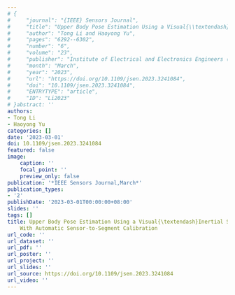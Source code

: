 ```yaml
---
# {
#     "journal": "{IEEE} Sensors Journal",
#     "title": "Upper Body Pose Estimation Using a Visual{\\textendash}Inertial Sensor System With Automatic Sensor-to-Segment Calibration",
#     "author": "Tong Li and Haoyong Yu",
#     "pages": "6292--6302",
#     "number": "6",
#     "volume": "23",
#     "publisher": "Institute of Electrical and Electronics Engineers ({IEEE})",
#     "month": "March",
#     "year": "2023",
#     "url": "https://doi.org/10.1109/jsen.2023.3241084",
#     "doi": "10.1109/jsen.2023.3241084",
#     "ENTRYTYPE": "article",
#     "ID": "Li2023"
# }abstract: ''
authors:
- Tong Li
- Haoyong Yu
categories: []
date: '2023-03-01'
doi: 10.1109/jsen.2023.3241084
featured: false
image:
    caption: ''
    focal_point: ''
    preview_only: false
publication: '*IEEE Sensors Journal,March*'
publication_types:
- '2'
publishDate: '2023-03-01T00:00:00+08:00'
slides: ''
tags: []
title: Upper Body Pose Estimation Using a Visual{\textendash}Inertial Sensor System
    With Automatic Sensor-to-Segment Calibration
url_code: ''
url_dataset: ''
url_pdf: ''
url_poster: ''
url_project: ''
url_slides: ''
url_source: https://doi.org/10.1109/jsen.2023.3241084
url_video: ''
---
```

